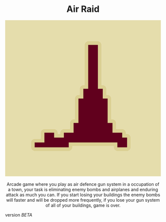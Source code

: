
<h1 align="center">Air Raid</h1>
<p align="center">
  


<img src="Assets/Sprites/AirRaid.png"/>

<p align="center">
Arcade game where you play as air defence gun system in a occupation of a town, your task is eliminating enemy bombs and airplanes and enduring attack as much you can. If you start losing your buildings the enemy bombs will faster and will be dropped more frequently, if you lose your gun system of all of your buildings, game is over.

version *BETA*

</p>





</p>


